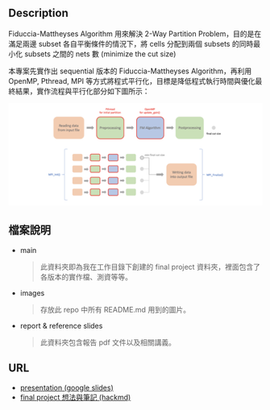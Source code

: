 ## Description
Fiduccia-Mattheyses Algorithm 用來解決 2-Way Partition Problem，目的是在滿足兩邊 subset 各自平衡條件的情況下，將 cells 分配到兩個 subsets 的同時最小化 subsets 之間的 nets 數 (minimize the cut size)

本專案先實作出 sequential 版本的 Fiduccia-Mattheyses Algorithm，再利用 OpenMP, Pthread, MPI 等方式將程式平行化，目標是降低程式執行時間與優化最終結果，實作流程與平行化部分如下圖所示：

![des](/final%20project/images/des.png)
## 檔案說明
- main
    > 此資料夾即為我在工作目錄下創建的 final project 資料夾，裡面包含了各版本的實作檔、測資等等。
- images
    > 存放此 repo 中所有 README.md 用到的圖片。
- report & reference slides
    > 此資料夾包含報告 pdf 文件以及相關講義。
## URL
- [presentation (google slides)](https://docs.google.com/presentation/d/149GhUorqxLvylHjvkFctsATc2HO3H4iDoY7Bdx6wEic/edit?usp=sharing)
- [final project 想法與筆記 (hackmd)](https://hackmd.io/@u_46AznXS7-aLzZ7_uD4WQ/SJZjPjwF6)